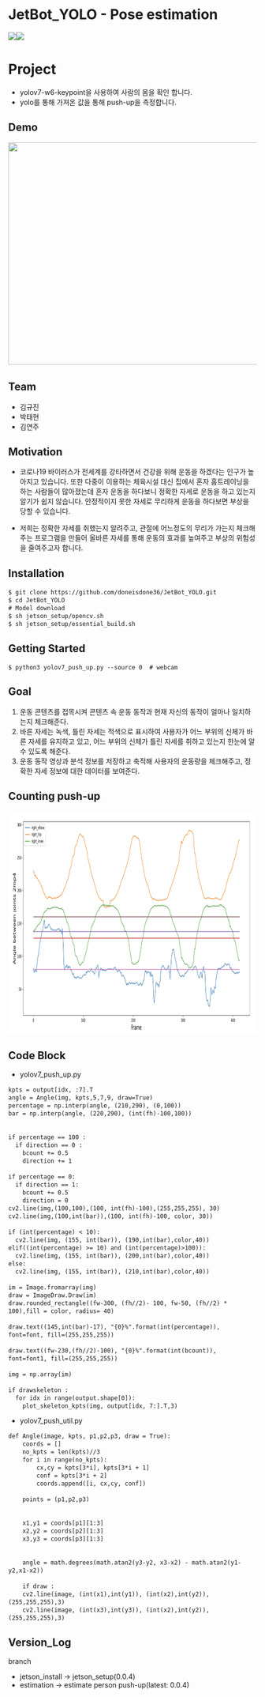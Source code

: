 # JetBot_YOLO - Pose estimation
<img src="https://img.shields.io/badge/Jetson Nano-76B900?style=for-the-badge&logo=nvidia&logoColor=white"><img src="https://img.shields.io/badge/python-3776AB?style=for-the-badge&logo=python&logoColor=white">

# Project
 - yolov7-w6-keypoint을 사용하여 사람의 몸을 확인 합니다.
 - yolo를 통해 가져온 값을 통해 push-up을 측정합니다.
 
## Demo
<img src="./demo.gif" width="800" height="450"/>

## Team

- 김규진
- 박태현
- 김연주


## Motivation
- 코로나19 바이러스가 전세계를 강타하면서 건강을 위해 운동을 하겠다는 인구가 높아지고 있습니다. 또한 다중이 이용하는 체육시설 대신 집에서 혼자 홈트레이닝을 하는 사람들이 많아졌는데 혼자 운동을 하다보니 정확한 자세로 운동을 하고 있는지 알기가 쉽지 않습니다. 안정적이지 못한 자세로 무리하게 운동을 하다보면 부상을 당할 수 있습니다.  


- 저희는 정확한 자세를 취했는지 알려주고, 관절에 어느정도의 무리가 가는지 체크해주는 프로그램을 만들어 올바른 자세를 통해 운동의 효과를 높여주고 부상의 위험성을 줄여주고자 합니다.



## Installation
```
$ git clone https://github.com/doneisdone36/JetBot_YOLO.git
$ cd JetBot_YOLO  
# Model download
$ sh jetson_setup/opencv.sh
$ sh jetson_setup/essential_build.sh
```

## Getting Started
```
$ python3 yolov7_push_up.py --source 0  # webcam
```

## Goal
1. 운동 콘텐츠를 접목시켜 콘텐츠 속 운동 동작과 현재 자신의 동작이 얼마나 일치하는지 체크해준다.
2. 바른 자세는 녹색, 틀린 자세는 적색으로 표시하여 사용자가 어느 부위의 신체가 바른 자세를 유지하고 있고, 어느 부위의 신체가 틀린 자세를 취하고 있는지 한눈에 알 수 있도록 해준다.
3. 운동 동작 영상과 분석 정보를 저장하고 축적해 사용자의 운동량을 체크해주고, 정확한 자세 정보에 대한 데이터를 보여준다.

## Counting push-up
<img src="./push_up_analysis.png" width="800" height="450"/>

## Code Block
 - yolov7_push_up.py
```
kpts = output[idx, :7].T
angle = Angle(img, kpts,5,7,9, draw=True)
percentage = np.interp(angle, (210,290), (0,100))
bar = np.interp(angle, (220,290), (int(fh)-100,100))
                        
                        
if percentage == 100 :
  if direction == 0 :
    bcount += 0.5
    direction += 1
                                
if percentage == 0:
  if direction == 1:
    bcount += 0.5
    direction = 0
cv2.line(img,(100,100),(100, int(fh)-100),(255,255,255), 30)
cv2.line(img,(100,int(bar)),(100, int(fh)-100, color, 30))
                        
if (int(percentage) < 10):
  cv2.line(img, (155, int(bar)), (190,int(bar),color,40))
elif((int(percentage) >= 10) and (int(percentage)>100)):
  cv2.line(img, (155, int(bar)), (200,int(bar),color,40))
else:
  cv2.line(img, (155, int(bar)), (210,int(bar),color,40))
                            
im = Image.fromarray(img)
draw = ImageDraw.Draw(im)
draw.rounded_rectangle((fw-300, (fh//2)- 100, fw-50, (fh//2) * 100),fill = color, radius= 40)

draw.text((145,int(bar)-17), "{0}%".format(int(percentage)), font=font, fill=(255,255,255))
            
draw.text((fw-230,(fh//2)-100), "{0}%".format(int(bcount)), font=font1, fill=(255,255,255))

img = np.array(im)
                    
if drawskeleton : 
  for idx in range(output.shape[0]):
    plot_skeleton_kpts(img, output[idx, 7:].T,3)
```
 - yolov7_push_util.py
```
def Angle(image, kpts, p1,p2,p3, draw = True):
    coords = []
    no_kpts = len(kpts)//3
    for i in range(no_kpts):
        cx,cy = kpts[3*i], kpts[3*i + 1]
        conf = kpts[3*i + 2]
        coords.append([i, cx,cy, conf])
        
    points = (p1,p2,p3)

    
    x1,y1 = coords[p1][1:3]
    x2,y2 = coords[p2][1:3]
    x3,y3 = coords[p3][1:3]
    
    
    angle = math.degrees(math.atan2(y3-y2, x3-x2) - math.atan2(y1-y2,x1-x2))
    
    if draw : 
    cv2.line(image, (int(x1),int(y1)), (int(x2),int(y2)),(255,255,255),3)
    cv2.line(image, (int(x3),int(y3)), (int(x2),int(y2)),(255,255,255),3)
```

## Version_Log
branch
 - jetson_install -> jetson_setup(0.0.4)
 - estimation -> estimate person push-up(latest: 0.0.4)

